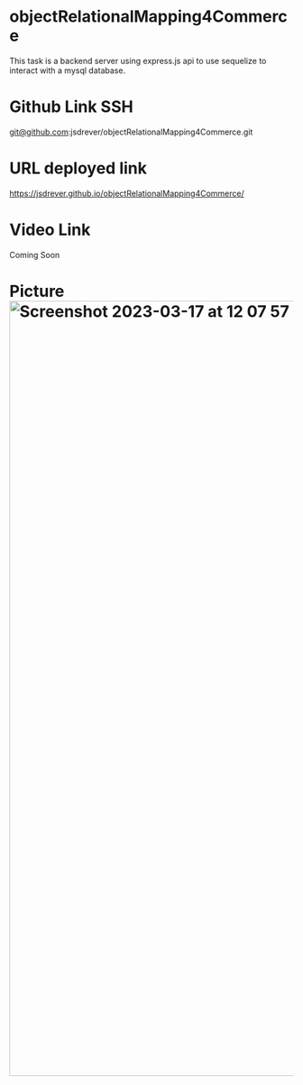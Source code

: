 # objectRelationalMapping4Commerce
This task is a backend server using express.js api to use sequelize to interact with a mysql database.


# Github Link SSH
git@github.com:jsdrever/objectRelationalMapping4Commerce.git

# URL deployed link
https://jsdrever.github.io/objectRelationalMapping4Commerce/

# Video Link
Coming Soon

# Picture<img width="1374" alt="Screenshot 2023-03-17 at 12 07 57 AM" src="https://user-images.githubusercontent.com/49930350/225817865-fb982276-c521-4fc4-88c3-b5d9a6ec0faf.png">
